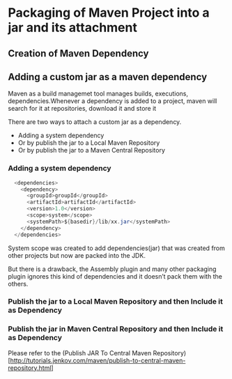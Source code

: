 # Packaging of Maven Project into a jar and its attachment

## Creation of Maven Dependency

## Adding a custom jar as a maven dependency
Maven as a build managemet tool manages  builds, executions, dependencies.Whenever a dependency is added to a project, maven will search for it at repositories, download it and store it


There are two ways to attach a custom jar as a dependency.
* Adding a system dependency
* Or by publish the jar to a Local Maven Repository 
* Or by publish the jar to a Maven Central Repository

### Adding a system dependency
```java
  <dependencies>
    <dependency>
      <groupId>groupId</groupId>
      <artifactId>artifactId</artifactId>
      <version>1.0</version>
      <scope>system</scope>
      <systemPath>${basedir}/lib/xx.jar</systemPath>
    </dependency>
  </dependencies>
```

System scope was created to add dependencies(jar) that was created from other projects but now are packed into the JDK. 

But there is a drawback, the Assembly plugin and many other packaging plugin  ignores this kind of dependencies and it doesn’t pack them with the others.

### Publish the jar to a Local Maven Repository and then Include it as Dependency

### Publish the jar in Maven Central Repository and then Include it as Dependency
Please refer to the (Publish JAR To Central Maven Repository)[http://tutorials.jenkov.com/maven/publish-to-central-maven-repository.html]

